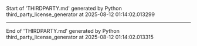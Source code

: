 Start of 'THIRDPARTY.md' generated by Python third_party_license_generator at 2025-08-12 01:14:02.013299

----------------------------------------

End of 'THIRDPARTY.md' generated by Python third_party_license_generator at 2025-08-12 01:14:02.013315
